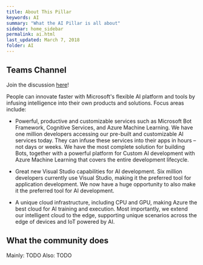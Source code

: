 ```yaml
---
title: About This Pillar
keywords: AI
summary: "What the AI Pillar is all about"
sidebar: home_sidebar
permalink: ai.html
last_updated: March 7, 2018
folder: AI
---
```


## Teams Channel

Join the discussion [here](https://teams.microsoft.com/l/channel/19%3aa5a6e26d62f14d6da3a633e3cfc64af4%40thread.skype/!%2520AI%2520Pillar?groupId=dff0a70d-6316-4124-ae5a-e9d06f63ec34&tenantId=72f988bf-86f1-41af-91ab-2d7cd011db47)!

<!-- Here is where the Pillar leads can put in the main goals/principles of the Pillar -->

People can innovate faster with Microsoft's flexible AI platform and tools by infusing intelligence into their own products and solutions. Focus areas include:

* Powerful, productive and customizable services such as Microsoft Bot Framework, Cognitive Services, and Azure Machine Learning. We have one million developers accessing our pre-built and customizable AI services today. They can infuse these services into their apps in hours – not days or weeks. We have the most complete solution for building Bots, together with a powerful platform for Custom AI development with Azure Machine Learning that covers the entire development lifecycle.

* Great new Visual Studio capabilities for AI development. Six million developers currently use Visual Studio, making it the preferred tool for application development. We now have a huge opportunity to also make it the preferred tool for AI development. 

* A unique cloud infrastructure, including CPU and GPU, making Azure the best cloud for AI training and execution. Most importantly, we extend our intelligent cloud to the edge, supporting unique scenarios across the edge of devices and IoT powered by AI.

## What the community does

Mainly:
TODO
Also:
TODO
